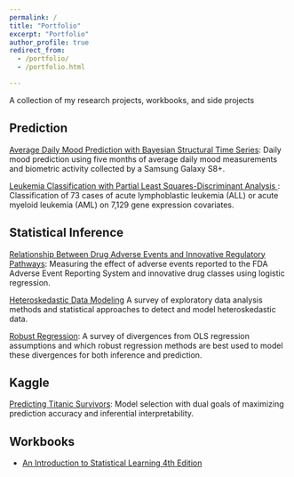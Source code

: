 ```yaml
---
permalink: /
title: "Portfolio"
excerpt: "Portfolio"
author_profile: true
redirect_from: 
  - /portfolio/
  - /portfolio.html

---
```


A collection of my research projects, workbooks, and side projects

## Prediction

[Average Daily Mood Prediction with Bayesian Structural Time Series](https://github.com/JBryan1/Daily-Mood-Prediction): Daily mood prediction using five months of average daily mood measurements and biometric activity collected by a Samsung Galaxy S8+.

[Leukemia Classification with Partial Least Squares-Discriminant Analysis ](): Classification of 73 cases of acute lymphoblastic leukemia (ALL) or acute myeloid leukemia (AML) on 7,129 gene expression covariates.

## Statistical Inference

[Relationship Between Drug Adverse Events and Innovative Regulatory Pathways](https://www.slideshare.net/JonathanBryan5/measuring-the-relationship-between-innovative-drugs-and-ae2015-50168899): Measuring the effect of adverse events reported to the FDA Adverse Event Reporting System and innovative drug classes using logistic regression.

[Heteroskedastic Data Modeling]() A survey of exploratory data analysis methods and statistical approaches to detect and model heteroskedastic data.

[Robust Regression](): A survey of  divergences from OLS regression assumptions and which robust regression methods are best used to model these divergences for both inference and prediction. 

## Kaggle

[Predicting Titanic Survivors](https://github.com/JBryan1/Kaggle/blob/master/Titanic/Project%20Overview.ipynb): Model selection with dual goals of maximizing prediction accuracy and inferential interpretability.

## Workbooks

- [An Introduction to Statistical Learning 4th Edition](https://github.com/JBryan1/Introduction-to-Statistical-Learning)

